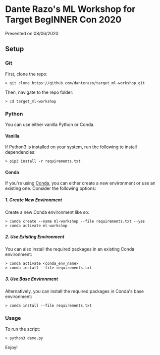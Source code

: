 # Dante Razo's ML Workshop for Target BegINNER Con 2020
Presented on 08/06/2020

## Setup
### Git
First, clone the repo:
```
> git clone https://github.com/danterazo/target_ml-workshop.git
```

Then, navigate to the repo folder:
```
> cd target_ml-workshop
```

### Python
You can use either vanilla Python or Conda.

#### Vanilla
If Python3 is installed on your system, run the following to install dependencies:
```
> pip3 install -r requirements.txt
```

#### Conda
If you're using [Conda](https://docs.conda.io/en/latest/), you can either create a new environment or use an existing one. Consider the following options:

##### 1. Create New Environment
Create a new Conda environment like so:
```
> conda create --name ml-workshop --file requirements.txt --yes
> conda activate ml-workshop
```

##### 2. Use Existing Environment
You can also install the required packages in an existing Conda environment:
```
> conda activate <conda_env_name>
> conda install --file requirements.txt
```

##### 3. Use Base Environment
Alternatively, you can install the required packages in Conda's base environment:
```
> conda install --file requirements.txt
```

### Usage
To run the script:
```
> python3 demo.py
```

Enjoy!